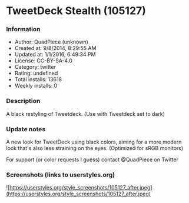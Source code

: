 # TweetDeck Stealth (105127)

### Information
- Author: QuadPiece (unknown)
- Created at: 9/8/2014, 8:29:55 AM
- Updated at: 1/1/2016, 6:49:34 PM
- License: CC-BY-SA-4.0
- Category: twitter
- Rating: undefined
- Total installs: 13618
- Weekly installs: 0


### Description
A black restyling of Tweetdeck. (Use with Tweetdeck set to dark)

### Update notes
A new look for TweetDeck using black colors, aiming for a more modern look that's also less straining on the eyes. (Optimized for sRGB monitors)

For support (or color requests I guess) contact @QuadPiece on Twitter

### Screenshots (links to userstyles.org)
![https://userstyles.org/style_screenshots/105127_after.jpeg](https://userstyles.org/style_screenshots/105127_after.jpeg)


